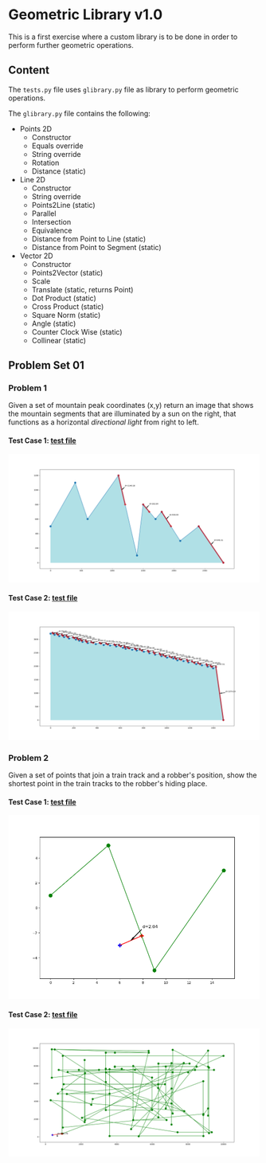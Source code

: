 # Geometric Library v1.0

This is a first exercise where a custom library is to be done in order to perform further geometric operations. <br />

## Content

The `tests.py` file uses `glibrary.py` file as library to perform geometric operations. <br />

The `glibrary.py` file contains the following: <br />

- Points 2D
  - Constructor
  - Equals override
  - String override
  - Rotation
  - Distance (static)
- Line 2D
  - Constructor
  - String override
  - Points2Line (static)
  - Parallel
  - Intersection
  - Equivalence
  - Distance from Point to Line (static)
  - Distance from Point to Segment (static)
- Vector 2D
  - Constructor
  - Points2Vector (static)
  - Scale
  - Translate (static, returns Point)
  - Dot Product (static)
  - Cross Product (static)
  - Square Norm (static)
  - Angle (static)
  - Counter Clock Wise (static)
  - Collinear (static)

## Problem Set 01

### Problem 1

Given a set of mountain peak coordinates (x,y) return an image that shows the mountain segments that are illuminated by a sun on the right, that functions as a horizontal *directional light* from right to left. <br />

#### Test Case 1: [test file](https://github.com/the-other-mariana/computational-geometry/blob/master/geometric-library/1.in)

![image](https://github.com/the-other-mariana/computational-geometry/blob/master/geometric-library/output-img/output-p1-i1.png?raw=true) <br />

#### Test Case 2: [test file](https://github.com/the-other-mariana/computational-geometry/blob/master/geometric-library/2.in)

![image](https://github.com/the-other-mariana/computational-geometry/blob/master/geometric-library/output-img/output-p1-i2.png?raw=true) <br />

### Problem 2

Given a set of points that join a train track and a robber's position, show the shortest point in the train tracks to the robber's hiding place. <br />

#### Test Case 1: [test file](https://github.com/the-other-mariana/computational-geometry/blob/master/geometric-library/3.in)

![image](https://github.com/the-other-mariana/computational-geometry/blob/master/geometric-library/output-img/output-p2-i1.png?raw=true) <br />

#### Test Case 2: [test file](https://github.com/the-other-mariana/computational-geometry/blob/master/geometric-library/4.in)

![image](https://github.com/the-other-mariana/computational-geometry/blob/master/geometric-library/output-img/output-p2-i2.png?raw=true) <br />